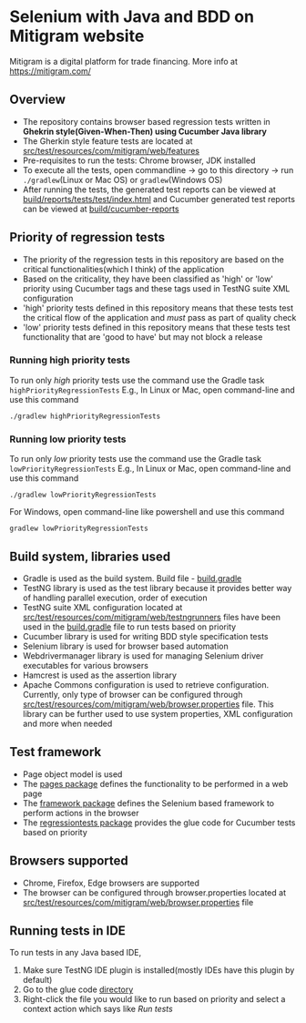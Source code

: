 # Selenium with Java and BDD on Mitigram website
Mitigram is a digital platform for trade financing. More info at https://mitigram.com/

## Overview
* The repository contains browser based regression tests written in **Ghekrin style(Given-When-Then) using Cucumber Java library**
* The Gherkin style feature tests are located at [src/test/resources/com/mitigram/web/features](src/test/resources/com/mitigram/web/features)
* Pre-requisites to run the tests: Chrome browser, JDK installed
* To execute all the tests, open commandline -> go to this directory -> run `./gradlew`(Linux or Mac OS) or `gradlew`(Windows OS)
* After running the tests, the generated test reports can be viewed at [build/reports/tests/test/index.html](build/reports/tests/test/index.html) 
  and Cucumber generated test reports can be viewed at [build/cucumber-reports](build/cucumber-reports)
  
## Priority of regression tests
* The priority of the regression tests in this repository are based on the critical functionalities(which I think) of the application
* Based on the criticality, they have been classified as 'high' or 'low' priority using Cucumber tags and these tags used
  in TestNG suite XML configuration
* 'high' priority tests defined in this repository means that these tests test the critical flow of the application 
and _must_ pass as part of quality check
* 'low' priority tests defined in this repository means that these tests test functionality that are 'good to have' but 
may not block a release
  
### Running high priority tests
To run only _high_ priority tests use the command use the Gradle task `highPriorityRegressionTests`
E.g., In Linux or Mac, open command-line and use this command 
```console
./gradlew highPriorityRegressionTests
```

### Running low priority tests
To run only _low_ priority tests use the command use the Gradle task `lowPriorityRegressionTests`
E.g., 
In Linux or Mac, open command-line and use this command 
```console
./gradlew lowPriorityRegressionTests
```
For Windows, open command-line like powershell and use this command 
```console
gradlew lowPriorityRegressionTests
```

## Build system, libraries used
* Gradle is used as the build system. Build file - [build.gradle](build.gradle)
* TestNG library is used as the test library because it provides better way of handling parallel execution, order of execution
* TestNG suite XML configuration located at [src/test/resources/com/mitigram/web/testngrunners](src/test/resources/com/mitigram/web/testngrunners) 
  files have been used in the [build.gradle](build.gradle) file to run tests based on priority
* Cucumber library is used for writing BDD style specification tests
* Selenium library is used for browser based automation
* Webdrivermanager library is used for managing Selenium driver executables for various browsers
* Hamcrest is used as the assertion library
* Apache Commons configuration is used to retrieve configuration. Currently, only type of browser can be configured 
  through [src/test/resources/com/mitigram/web/browser.properties](src/test/resources/com/mitigram/web/browser.properties) file. This library can be further used
  to use system properties, XML configuration and more when needed
  
## Test framework
* Page object model is used
* The [pages package](src/test/java/com/mitigram/web/pages) defines the functionality to be performed in a web page
* The [framework package](src/test/java/com/mitigram/web/framework) defines the Selenium based framework to perform actions in the browser
* The [regressiontests package](src/test/java/com/mitigram/web/regressiontests) provides the glue code for Cucumber tests based on priority

## Browsers supported
* Chrome, Firefox, Edge browsers are supported
* The browser can be configured through browser.properties located at 
  [src/test/resources/com/mitigram/web/browser.properties](src/test/resources/com/mitigram/web/browser.properties) file

## Running tests in IDE
To run tests in any Java based IDE,
1. Make sure TestNG IDE plugin is installed(mostly IDEs have this plugin by default)
2. Go to the glue code [directory](src/test/java/com/mitigram/web/regressiontests)
3. Right-click the file you would like to run based on priority and select a context action 
   which says like _Run tests_
